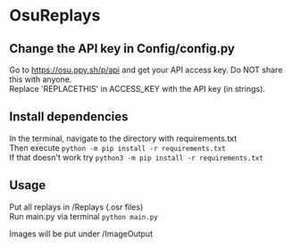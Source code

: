# OsuReplays


## **Change the API key in Config/config.py**

Go to https://osu.ppy.sh/p/api and get your API access key. Do NOT share this with anyone. <br />
Replace 'REPLACETHIS' in ACCESS_KEY with the API key (in strings).

##  Install dependencies

In the terminal, navigate to the directory with requirements.txt <br />
Then execute `python -m pip install -r requirements.txt` <br />
If that doesn't work try `python3 -m pip install -r requirements.txt` <br />

##  Usage

Put all replays in /Replays (.osr files) <br />
Run main.py via terminal `python main.py` <br >

Images will be put under /ImageOutput
